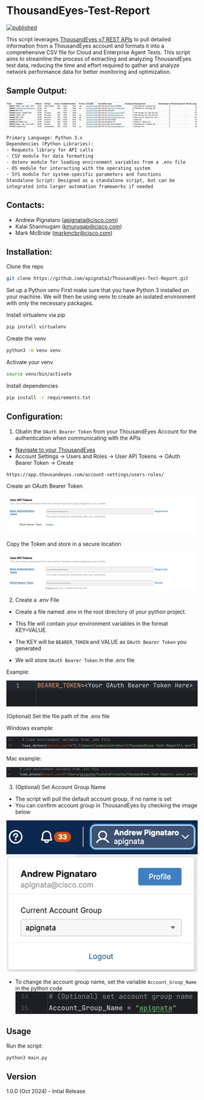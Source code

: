 # ThousandEyes-Test-Report

[![published](https://static.production.devnetcloud.com/codeexchange/assets/images/devnet-published.svg)](https://developer.cisco.com/codeexchange/github/repo/apignata2/ThousandEyes-Test-Report)

This script leverages [ThousandEyes v7 REST APIs](https://developer.cisco.com/docs/thousandeyes/v7) to pull detailed information from a ThousandEyes account and formats it into a comprehensive CSV file for Cloud and Enterprise Agent Tests. This script aims to streamline the process of extracting and analyzing ThousandEyes test data, reducing the time and effort required to gather and analyze network performance data for better monitoring and optimization.

## Sample Output:
﻿![image](https://github.com/apignata2/ThousandEyes-Test-Report/blob/main/images/TE-Test-Report-CSV.png?raw=true)


    Primary Language: Python 3.x
    Dependencies (Python Libraries): 
    - Requests library for API calls
    - CSV module for data formatting
    - dotenv module for loading environment variables from a .env file
    - OS module for interacting with the operating system
    - SYS module for system-specific parameters and functions
    Standalone Script: Designed as a standalone script, but can be integrated into larger automation frameworks if needed


## Contacts:
 - Andrew Pignataro (apignata@cisco.com)
 - Kalai Shanmugam (kmurugap@cisco.com)
 - Mark McBride (markmcbr@cisco.com)


## Installation:

Clone the repo
```bash
git clone https://github.com/apignata2/ThousandEyes-Test-Report.git
```

Set up a Python venv
First make sure that you have Python 3 installed on your machine. We will then be using venv to create an isolated environment with only the necessary packages.

Install virtualenv via pip
```bash
pip install virtualenv
```

Create the venv
```bash
python3 -m venv venv
```

Activate your venv
```bash
source venv/bin/activate
```

Install dependencies
```bash
pip install -r requirements.txt
```

## Configuration:
1. Obatin the `OAuth Bearer Token` from your ThousandEyes Account for the authentication when communicating with the APIs
  - [Navigate to your ThousandEyes](https://app.thousandeyes.com/account-settings/users-roles/)
  - Account Settings -> Users and Roles -> User API Tokens -> OAuth Bearer Token -> Create

```
https://app.thousandeyes.com/account-settings/users-roles/
```
  Create an OAuth Bearer Token
  
  ![image](https://github.com/apignata2/ThousandEyes-Test-Report/blob/main/images/TE-Test-Report-Create-OAuth-Token.png?raw=true)

 
  Copy the Token and store in a secure location
  
  ![image](https://github.com/apignata2/ThousandEyes-Test-Report/blob/main/images/TE-Test-Report-Copy-OAuth.png?raw=true)


2. Create a .env File

  - Create a file named .env in the root directory of your python project. 

  - This file will contain your environment variables in the format KEY=VALUE.
    
  - The KEY will be `BEARER_TOKEN` and VALUE as `OAuth Bearer Token` you generated

  - We will store `OAuth Bearer Token` in the .env file

  Example: 
  
  ![image](https://github.com/apignata2/ThousandEyes-Test-Report/blob/main/images/TE-Test-Report-Token-Variable.png?raw=true)

 (Optional) Set the file path of the .env file 

 Windows example:

 ![image](https://github.com/apignata2/ThousandEyes-Test-Report/blob/main/images/TE-Test-Report-Load-Dotenv-Windows.png)

 Mac example:

 ![image](https://github.com/apignata2/ThousandEyes-Test-Report/blob/main/images/TE-Test-Report-Load-Dotenv-Mac.png)

3. (Optional) Set Account Group Name

- The script will pull the default account group, if no name is set
- You can confirm account group in ThousandEyes by checking the image below

![image](https://github.com/apignata2/ThousandEyes-Test-Report/blob/main/images/TE-Test-Report-Account-Group.png?raw=true)

- To change the account group name, set the variable `Account_Group_Name` in the python code
![image](https://github.com/apignata2/ThousandEyes-Test-Report/blob/main/images/TE-Test-Report-Account-Group-Variable.png?raw=true)


## Usage

Run the script:

```
python3 main.py
```
## Version

1.0.0 (Oct 2024) - Intial Release
